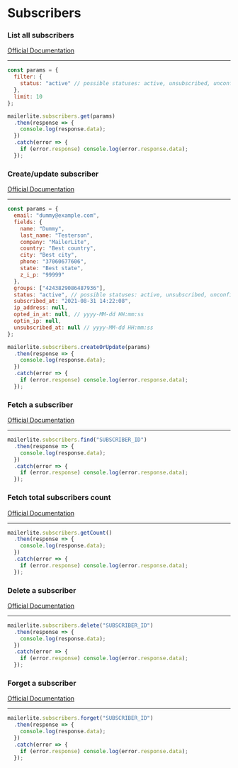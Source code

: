# Subscribers


### List all subscribers
[Official Documentation](https://developers.mailerlite.com/docs/subscribers.html#list-all-subscribers)

---
```javascript
const params = {
  filter: {
    status: "active" // possible statuses: active, unsubscribed, unconfirmed, bounced or junk.
  },
  limit: 10
};

mailerlite.subscribers.get(params)
  .then(response => {
    console.log(response.data);
  })
  .catch(error => {
    if (error.response) console.log(error.response.data);
  });
```

### Create/update subscriber
[Official Documentation](https://developers.mailerlite.com/docs/subscribers.html#create-update-subscriber)

---
```javascript
const params = {
  email: "dummy@example.com",
  fields: {
    name: "Dummy",
    last_name: "Testerson",
    company: "MailerLite",
    country: "Best country",
    city: "Best city",
    phone: "37060677606",
    state: "Best state",
    z_i_p: "99999"
  },
  groups: ["4243829086487936"],
  status: "active", // possible statuses: active, unsubscribed, unconfirmed, bounced or junk.
  subscribed_at: "2021-08-31 14:22:08",
  ip_address: null,
  opted_in_at: null, // yyyy-MM-dd HH:mm:ss
  optin_ip: null,
  unsubscribed_at: null // yyyy-MM-dd HH:mm:ss
};

mailerlite.subscribers.createOrUpdate(params)
  .then(response => {
    console.log(response.data);
  })
  .catch(error => {
    if (error.response) console.log(error.response.data);
  });
```

### Fetch a subscriber
[Official Documentation](https://developers.mailerlite.com/docs/subscribers.html#fetch-a-subscriber)

---
```javascript
mailerlite.subscribers.find("SUBSCRIBER_ID")
  .then(response => {
    console.log(response.data);
  })
  .catch(error => {
    if (error.response) console.log(error.response.data);
  });
```

### Fetch total subscribers count
[Official Documentation](https://developers.mailerlite.com/docs/subscribers.html#fetch-total-subscribers-count)

---
```javascript
mailerlite.subscribers.getCount()
  .then(response => {
    console.log(response.data);
  })
  .catch(error => {
    if (error.response) console.log(error.response.data);
  });
```

### Delete a subscriber
[Official Documentation](https://developers.mailerlite.com/docs/subscribers.html#delete-a-subscriber)

---
```javascript
mailerlite.subscribers.delete("SUBSCRIBER_ID")
  .then(response => {
    console.log(response.data);
  })
  .catch(error => {
    if (error.response) console.log(error.response.data);
  });
```

### Forget a subscriber
[Official Documentation](https://developers.mailerlite.com/docs/subscribers.html#forget-a-subscriber)

---
```javascript
mailerlite.subscribers.forget("SUBSCRIBER_ID")
  .then(response => {
    console.log(response.data);
  })
  .catch(error => {
    if (error.response) console.log(error.response.data);
  });
```
